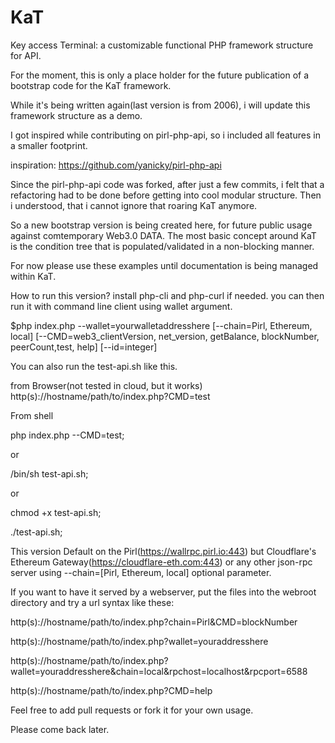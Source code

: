 # KaT
Key access Terminal: a customizable functional PHP framework structure for API.

For the moment, this is only a place holder for the future publication of a bootstrap code for the KaT framework.

While it's being written again(last version is from 2006), i will update this framework structure as a demo. 

I got inspired while contributing on pirl-php-api, so i included all features in a smaller footprint.

inspiration: https://github.com/yanicky/pirl-php-api

Since the pirl-php-api code was forked, after just a few commits, i felt that a refactoring had to be done before getting into cool modular structure. Then i understood, that i cannot ignore that roaring KaT anymore. 

So a new bootstrap version is being created here, for future public usage against comtemporary Web3.0 DATA. The most basic concept around KaT is the condition tree that is populated/validated in a non-blocking manner.

For now please use these examples until documentation is being managed within KaT.

How to run this version? install php-cli and php-curl if needed. you can then run it with command line client using wallet argument.

$php index.php --wallet=yourwalletaddresshere [--chain=Pirl, Ethereum, local] [--CMD=web3_clientVersion, net_version, getBalance, blockNumber, peerCount,test, help] [--id=integer]

You can also run the test-api.sh like this.

from Browser(not tested in cloud, but it works)
http(s)://hostname/path/to/index.php?CMD=test

From shell

php index.php --CMD=test;

or

/bin/sh test-api.sh;

or

chmod +x test-api.sh;

./test-api.sh;

This version Default on the Pirl(https://wallrpc.pirl.io:443) but Cloudflare's Ethereum Gateway(https://cloudflare-eth.com:443) or any other json-rpc server using --chain=[Pirl, Ethereum, local] optional parameter.

If you want to have it served by a webserver, put the files into the webroot directory and try a url syntax like these:

http(s)://hostname/path/to/index.php?chain=Pirl&CMD=blockNumber

http(s)://hostname/path/to/index.php?wallet=youraddresshere

http(s)://hostname/path/to/index.php?wallet=youraddresshere&chain=local&rpchost=localhost&rpcport=6588

http(s)://hostname/path/to/index.php?CMD=help

Feel free to add pull requests or fork it for your own usage.

Please come back later.
